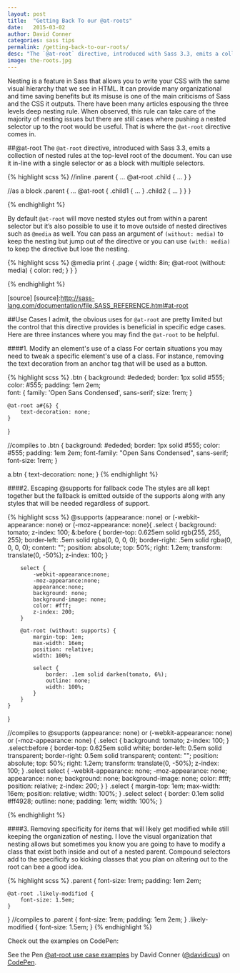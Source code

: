 ```yaml
---
layout: post
title:  "Getting Back To our @at-roots"
date:   2015-03-02
author: David Conner
categories: sass tips
permalink: /getting-back-to-our-roots/
desc: "The `@at-root` directive, introduced with Sass 3.3, emits a collection of nested rules at the top-level root of the document. "
image: the-roots.jpg
---
```


Nesting is a feature in Sass that allows you to write your CSS with the same visual hierarchy that we see in HTML. It can provide many organizational and time saving benefits but its misuse is one of the main criticisms of Sass and the CSS it outputs. There have been many articles espousing the three levels deep nesting rule. When observed, this rule can take care of the majority of nesting issues but there are still cases where pushing a nested selector up to the root would be useful. That is where the `@at-root` directive comes in.

##@at-root
The `@at-root` directive, introduced with Sass 3.3, emits a collection of nested rules at the top-level root of the document. You can use it in-line with a single selector or as a block with multiple selectors.

{% highlight scss %}
//inline
.parent {
  ...
  @at-root .child { ... }
}

//as a block
.parent {
  ...
  @at-root {
    .child1 { ... }
    .child2 { ... }
  }
}

{% endhighlight %}

By default `@at-root` will move nested styles out from within a parent selector but it’s also possible to use it to move outside of nested directives such as `@media` as well. You can pass an argument of `(without: media)` to keep the nesting but jump out of the directive or you can use `(with: media)` to keep the directive but lose the nesting.

{% highlight scss %}
@media print {
  .page {
    width: 8in;
    @at-root (without: media) {
      color: red;
    }
  }
}

{% endhighlight %}

[source]
[source]:http://sass-lang.com/documentation/file.SASS_REFERENCE.html#at-root

##Use Cases
I admit, the obvious uses for `@at-root` are pretty limited but the control that this directive provides is beneficial in specific edge cases. Here are three instances where you may find the `@at-root` to be helpful.

####1. Modify an element's use of a class
For certain situations you may need to tweak a specific element's use of a class. For instance, removing the text decoration from an anchor tag that will be used as a button.

{% highlight scss %}
.btn {
    background: #ededed;
    border: 1px solid #555;  
    color: #555;
    padding: 1em 2em;  
    font: { 
      family: 'Open Sans Condensed', sans-serif;
      size: 1rem;
    }
    
    @at-root a#{&} {
        text-decoration: none;
    }
}

//compiles to
.btn {
  background: #ededed;
  border: 1px solid #555;
  color: #555;
  padding: 1em 2em;
  font-family: "Open Sans Condensed", sans-serif;
  font-size: 1rem; 
}

a.btn {
  text-decoration: none;
}
{% endhighlight %}

####2. Escaping @supports for fallback code 
The styles are all kept together but the fallback is emitted outside of the supports along with any styles that will be needed regardless of support.

{% highlight scss %}
@supports  (appearance: none) or (-webkit-appearance: none) or (-moz-appearance: none){
    .select {
        background: tomato;
        z-index: 100;
        &:before { 
            border-top: 0.625em solid rgb(255, 255, 255);
            border-left: .5em solid rgba(0, 0, 0, 0);
            border-right: .5em solid rgba(0, 0, 0, 0);
            content: "";
            position: absolute;
            top: 50%;
            right: 1.2em;
             transform: translate(0, -50%);
            z-index: 100;
         }
    
        select {
            -webkit-appearance:none;
            -moz-appearance:none;
            appearance:none;
            background: none;
            background-image: none;
            color: #fff;
            z-index: 200;
        }
       
        @at-root (without: supports) {
            margin-top: 1em;
            max-width: 16em;
            position: relative;
            width: 100%;
            
            select {
                border: .1em solid darken(tomato, 6%);
                outline: none;
                width: 100%;
            }
        } 
    }
}

//compiles to
@supports (appearance: none) or (-webkit-appearance: none) or (-moz-appearance: none) {
  .select {
    background: tomato;
    z-index: 100;
  }
  .select:before {
    border-top: 0.625em solid white;
    border-left: 0.5em solid transparent;
    border-right: 0.5em solid transparent;
    content: "";
    position: absolute;
    top: 50%;
    right: 1.2em;
    transform: translate(0, -50%);
    z-index: 100;
  }
  .select select {
    -webkit-appearance: none;
    -moz-appearance: none;
    appearance: none;
    background: none;
    background-image: none;
    color: #fff;
    position: relative;
    z-index: 200;
  }
}
.select {
  margin-top: 1em;
  max-width: 16em;
  position: relative;
  width: 100%;
}
.select select {
  border: 0.1em solid #ff4928;
  outline: none;
  padding: 1em;
  width: 100%;
}

{% endhighlight %}

####3. Removing specificity for items that will likely get modified while still keeping the organization of nesting. 
I love the visual organization that nesting allows but sometimes you know you are going to have to modify a class that exist both inside and out of a nested parent. Compound selectors add to the specificity so kicking classes that you plan on altering out to the root can bee a good idea.


{% highlight scss %}
.parent {
    font-size: 1rem;
    padding: 1em 2em;
    
    @at-root .likely-modified {
        font-size: 1.5em;
    }
}
//compiles to
.parent {
  font-size: 1rem;
  padding: 1em 2em;
}
.likely-modified {
  font-size: 1.5em;
}
{% endhighlight %}




Check out the examples on CodePen:

<p data-height="268" data-theme-id="12771" data-slug-hash="raKNwX" data-default-tab="result" data-user="davidicus" class='codepen'>See the Pen <a href='http://codepen.io/davidicus/pen/raKNwX/'>@at-root use case examples</a> by David Conner (<a href='http://codepen.io/davidicus'>@davidicus</a>) on <a href='http://codepen.io'>CodePen</a>.</p>
<script async src="//assets.codepen.io/assets/embed/ei.js"></script>


















